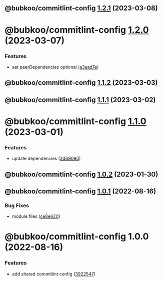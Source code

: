 ## @bubkoo/commitlint-config [1.2.1](https://github.com/bubkoo/configs/compare/@bubkoo/commitlint-config@1.2.0...@bubkoo/commitlint-config@1.2.1) (2023-03-08)

# @bubkoo/commitlint-config [1.2.0](https://github.com/bubkoo/configs/compare/@bubkoo/commitlint-config@1.1.2...@bubkoo/commitlint-config@1.2.0) (2023-03-07)


### Features

* set peerDependencies optional ([a3aad7e](https://github.com/bubkoo/configs/commit/a3aad7eca9b2ab0c0e5a60dcbfad48b08f4adc3d))

## @bubkoo/commitlint-config [1.1.2](https://github.com/bubkoo/configs/compare/@bubkoo/commitlint-config@1.1.1...@bubkoo/commitlint-config@1.1.2) (2023-03-03)

## @bubkoo/commitlint-config [1.1.1](https://github.com/bubkoo/configs/compare/@bubkoo/commitlint-config@1.1.0...@bubkoo/commitlint-config@1.1.1) (2023-03-02)

# @bubkoo/commitlint-config [1.1.0](https://github.com/bubkoo/configs/compare/@bubkoo/commitlint-config@1.0.2...@bubkoo/commitlint-config@1.1.0) (2023-03-01)


### Features

* update dependencies ([3469090](https://github.com/bubkoo/configs/commit/3469090880735010c7f8f90ae746969eed1269ef))

## @bubkoo/commitlint-config [1.0.2](https://github.com/bubkoo/configs/compare/@bubkoo/commitlint-config@1.0.1...@bubkoo/commitlint-config@1.0.2) (2023-01-30)

## @bubkoo/commitlint-config [1.0.1](https://github.com/bubkoo/configs/compare/@bubkoo/commitlint-config@1.0.0...@bubkoo/commitlint-config@1.0.1) (2022-08-16)


### Bug Fixes

* module files ([ce8e620](https://github.com/bubkoo/configs/commit/ce8e620fbb930a0a8ce7081408fddb95ee31908f))

# @bubkoo/commitlint-config 1.0.0 (2022-08-16)


### Features

* add shared commitlint config ([3922547](https://github.com/bubkoo/configs/commit/3922547d92688254d24638d626665c0886895e37))
